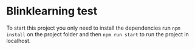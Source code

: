 # Blinklearning test

To start this project you only need to install the dependencies run `npm install` on the project folder and then `npm run start` to run the project in localhost.
